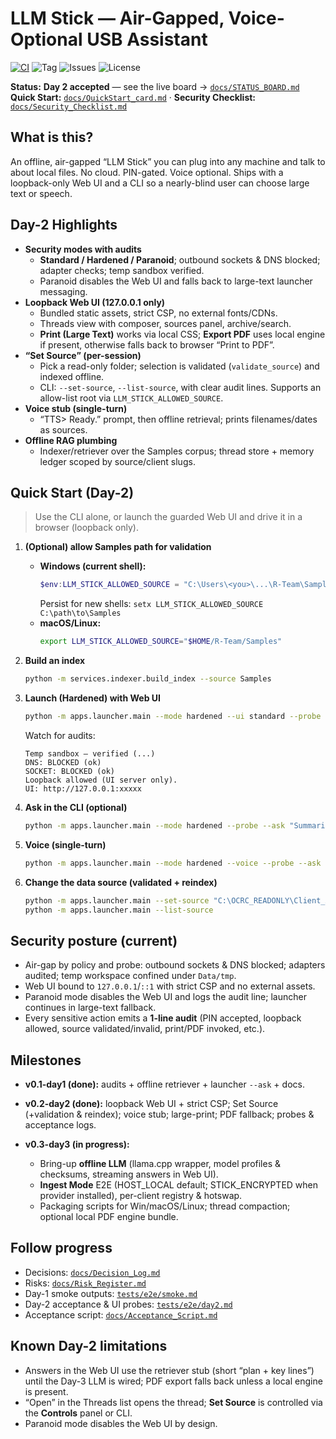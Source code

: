 # LLM Stick — Air-Gapped, Voice-Optional USB Assistant

[![CI](https://img.shields.io/github/actions/workflow/status/officialerictm/llm-stick/ci.yml?branch=main)](../../actions)
![Tag](https://img.shields.io/github/v/tag/officialerictm/llm-stick)
![Issues](https://img.shields.io/github/issues/officialerictm/llm-stick)
![License](https://img.shields.io/badge/license-MIT-informational)

**Status:** **Day 2 accepted** — see the live board → [`docs/STATUS_BOARD.md`](docs/STATUS_BOARD.md)  
**Quick Start:** [`docs/QuickStart_card.md`](docs/QuickStart_card.md) · **Security Checklist:** [`docs/Security_Checklist.md`](docs/Security_Checklist.md)

## What is this?
An offline, air-gapped “LLM Stick” you can plug into any machine and talk to about local files. No cloud. PIN-gated. Voice optional. Ships with a loopback-only Web UI and a CLI so a nearly-blind user can choose large text or speech.

## Day-2 Highlights
- **Security modes with audits**
  - **Standard / Hardened / Paranoid**; outbound sockets & DNS blocked; adapter checks; temp sandbox verified.
  - Paranoid disables the Web UI and falls back to large-text launcher messaging.
- **Loopback Web UI (127.0.0.1 only)**  
  - Bundled static assets, strict CSP, no external fonts/CDNs.  
  - Threads view with composer, sources panel, archive/search.  
  - **Print (Large Text)** works via local CSS; **Export PDF** uses local engine if present, otherwise falls back to browser “Print to PDF”.
- **“Set Source” (per-session)**  
  - Pick a read-only folder; selection is validated (`validate_source`) and indexed offline.  
  - CLI: `--set-source`, `--list-source`, with clear audit lines. Supports an allow-list root via `LLM_STICK_ALLOWED_SOURCE`.
- **Voice stub (single-turn)**  
  - “TTS> Ready.” prompt, then offline retrieval; prints filenames/dates as sources.
- **Offline RAG plumbing**  
  - Indexer/retriever over the Samples corpus; thread store + memory ledger scoped by source/client slugs.

## Quick Start (Day-2)
> Use the CLI alone, or launch the guarded Web UI and drive it in a browser (loopback only).

1) **(Optional) allow Samples path for validation**
   - **Windows (current shell):**
     ```powershell
     $env:LLM_STICK_ALLOWED_SOURCE = "C:\Users\<you>\...\R-Team\Samples"
     ```
     Persist for new shells: `setx LLM_STICK_ALLOWED_SOURCE C:\path\to\Samples`
   - **macOS/Linux:**
     ```bash
     export LLM_STICK_ALLOWED_SOURCE="$HOME/R-Team/Samples"
     ```

2) **Build an index**
   ```bash
   python -m services.indexer.build_index --source Samples
   ```

3. **Launch (Hardened) with Web UI**

   ```bash
   python -m apps.launcher.main --mode hardened --ui standard --probe
   ```

   Watch for audits:

   ```
   Temp sandbox — verified (...)
   DNS: BLOCKED (ok)
   SOCKET: BLOCKED (ok)
   Loopback allowed (UI server only).
   UI: http://127.0.0.1:xxxxx
   ```

4. **Ask in the CLI (optional)**

   ```bash
   python -m apps.launcher.main --mode hardened --probe --ask "Summarize Client A trust highlights"
   ```

5. **Voice (single-turn)**

   ```bash
   python -m apps.launcher.main --mode hardened --voice --probe --ask "List open questions for Client A"
   ```

6. **Change the data source (validated + reindex)**

   ```bash
   python -m apps.launcher.main --set-source "C:\OCRC_READONLY\Client_A"
   python -m apps.launcher.main --list-source
   ```

## Security posture (current)

* Air-gap by policy and probe: outbound sockets & DNS blocked; adapters audited; temp workspace confined under `Data/tmp`.
* Web UI bound to `127.0.0.1`/`::1` with strict CSP and no external assets.
* Paranoid mode disables the Web UI and logs the audit line; launcher continues in large-text fallback.
* Every sensitive action emits a **1-line audit** (PIN accepted, loopback allowed, source validated/invalid, print/PDF invoked, etc.).

## Milestones

* **v0.1-day1 (done):** audits + offline retriever + launcher `--ask` + docs.
* **v0.2-day2 (done):** loopback Web UI + strict CSP; Set Source (+validation & reindex); voice stub; large-print; PDF fallback; probes & acceptance logs.
* **v0.3-day3 (in progress):**

  * Bring-up **offline LLM** (llama.cpp wrapper, model profiles & checksums, streaming answers in Web UI).
  * **Ingest Mode** E2E (HOST_LOCAL default; STICK_ENCRYPTED when provider installed), per-client registry & hotswap.
  * Packaging scripts for Win/macOS/Linux; thread compaction; optional local PDF engine bundle.

## Follow progress

* Decisions: [`docs/Decision_Log.md`](docs/Decision_Log.md)
* Risks: [`docs/Risk_Register.md`](docs/Risk_Register.md)
* Day-1 smoke outputs: [`tests/e2e/smoke.md`](tests/e2e/smoke.md)
* Day-2 acceptance & UI probes: [`tests/e2e/day2.md`](tests/e2e/day2.md)
* Acceptance script: [`docs/Acceptance_Script.md`](docs/Acceptance_Script.md)

## Known Day-2 limitations

* Answers in the Web UI use the retriever stub (short “plan + key lines”) until the Day-3 LLM is wired; PDF export falls back unless a local engine is present.
* “Open” in the Threads list opens the thread; **Set Source** is controlled via the **Controls** panel or CLI.
* Paranoid mode disables the Web UI by design.

```
```
